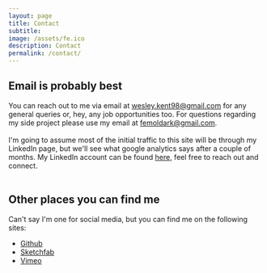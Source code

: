 ```yaml
---
layout: page
title: Contact
subtitle:
image: /assets/fe.ico
description: Contact
permalink: /contact/
---
```


## Email is probably best
You can reach out to me via email at [wesley.kent98@gmail.com](mailto:wesley.kent98@gmail.com) for any general queries or, hey, any job opportunities too. For questions regarding my side project please use my email at [femoldark@gmail.com](mailto:femoldark@gmail.com). 
<br><br>
I'm going to assume most of the initial traffic to this site will be through my LinkedIn page, but we'll see what google analytics says after a couple of months. My LinkedIn account can be found <a href="https://www.linkedin.com/in/wesley-kent" target="_blank" rel="noopener noreferrer">here</a>, feel free to reach out and connect.
<br><br>

## Other places you can find me
Can't say I'm one for social media, but you can find me on the following sites:<br>
- <a href="https://github.com/fe-moldark" target="_blank" rel="noopener noreferrer">Github</a>
- <a href="https://sketchfab.com/femoldark" target="_blank" rel="noopener noreferrer">Sketchfab</a>
- <a href="https://vimeo.com/user186074646" target="_blank" rel="noopener noreferrer">Vimeo</a>
